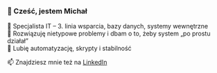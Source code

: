 ### 👋 Cześć, jestem Michał

🔧 Specjalista IT – 3. linia wsparcia, bazy danych, systemy wewnętrzne  
🧠 Rozwiązuję nietypowe problemy i dbam o to, żeby system „po prostu działał”  
🚀 Lubię automatyzację, skrypty i stabilność

📫 Znajdziesz mnie też na [LinkedIn](https://linkedin.com/in/michal-jaworski-it)
